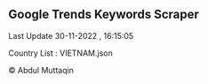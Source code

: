 

## Google Trends Keywords Scraper 
 
Last Update 30-11-2022 , 16:15:05

Country List :
VIETNAM.json



© Abdul Muttaqin 

